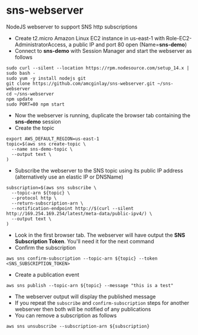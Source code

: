 # sns-webserver
NodeJS webserver to support SNS http subscriptions

- Create t2.micro Amazon Linux EC2 instance in us-east-1 with Role-EC2-AdministratorAccess, a public IP and port 80 open (Name=**sns-demo**)
- Connect to **sns-demo** with Session Manager and start the webserver as follows
```
sudo curl --silent --location https://rpm.nodesource.com/setup_14.x | sudo bash -
sudo yum -y install nodejs git
git clone https://github.com/amcginlay/sns-webserver.git ~/sns-webserver
cd ~/sns-webserver
npm update
sudo PORT=80 npm start
```
- Now the webserver is running, duplicate the browser tab containing the **sns-demo** session
- Create the topic
```
export AWS_DEFAULT_REGION=us-east-1
topic=$(aws sns create-topic \
  --name sns-demo-topic \
  --output text \
)
```
- Subscribe the webserver to the SNS topic using its public IP address (alternatively use an elastic IP or DNSName)
```
subscription=$(aws sns subscribe \
  --topic-arn ${topic} \
  --protocol http \
  --return-subscription-arn \
  --notification-endpoint http://$(curl --silent  http://169.254.169.254/latest/meta-data/public-ipv4/) \
  --output text \
)
```
- Look in the first browser tab. The webserver will have output the **SNS Subscription Token**. You'll need it for the next command
- Confirm the subscription
```
aws sns confirm-subscription --topic-arn ${topic} --token <SNS_SUBSCRIPTION_TOKEN>
```
- Create a publication event
```
aws sns publish --topic-arn ${topic} --message "this is a test"
```
- The webserver output will display the published message
- If you repeat the `subscribe` and `confirm-subscription` steps for another webserver then both will be notified of any publications
- You can remove a subscription as follows
```
aws sns unsubscribe --subscription-arn ${subscription}
```
